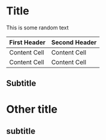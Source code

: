 # Title

This is some random text

| First Header  | Second Header |
| ------------- | ------------- |
| Content Cell  | Content Cell  |
| Content Cell  | Content Cell  |



## Subtitle

# Other title

## subtitle
